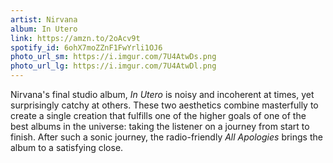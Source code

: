 ```yaml
---
artist: Nirvana
album: In Utero
link: https://amzn.to/2oAcv9t
spotify_id: 6ohX7moZZnF1FwYrli1OJ6 
photo_url_sm: https://i.imgur.com/7U4AtwDs.png
photo_url_lg: https://i.imgur.com/7U4AtwDl.png
---
```

Nirvana's final studio album, *In Utero* is noisy and incoherent at times, yet surprisingly catchy at others. These two aesthetics combine masterfully to create a single creation that fulfills one of the higher goals of one of the best albums in the universe: taking the listener on a journey from start to finish. After such a sonic journey, the radio-friendly *All Apologies* brings the album to a satisfying close.